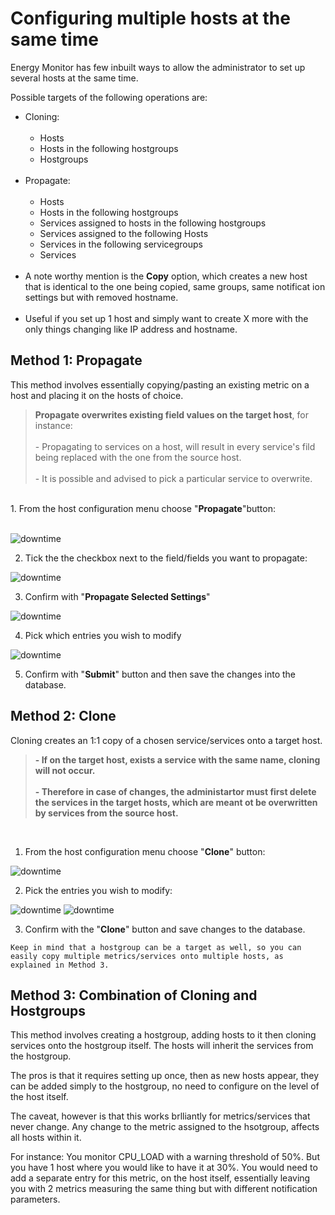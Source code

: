 # Configuring multiple hosts at the same time

Energy Monitor has few inbuilt ways to allow the administrator to set up several hosts at the same time.

Possible targets of the following operations are:

- Cloning:
<br></br>
    - Hosts
    - Hosts in the following hostgroups
    - Hostgroups
<br></br>
 - Propagate:
<br></br>
    - Hosts
    - Hosts in the following hostgroups
    - Services assigned to hosts in the following hostgroups
    - Services assigned to the following Hosts
    - Services in the following servicegroups
    - Services
<br></br>
- A note worthy mention is the **Copy** option, which creates a new host that is identical to the one being copied, same groups, same notificat ion settings but with removed hostname.
<br></br>
- Useful if you set up 1 host and simply want to create X more with the only things changing like IP address and hostname. 


## Method 1: Propagate

This method involves essentially copying/pasting an existing metric on a host and placing it on the hosts of choice. 

<blockquote>
<strong>Propagate overwrites existing field values on the target host</strong>, for instance:
<br></br>
- Propagating to services on a host, will result in every service's fild being replaced with the one from the source host.
<br></br>
- It is possible and advised to pick a particular service to overwrite.  
</blockquote>

<br>
1. From the host configuration menu choose "<strong>Propagate</strong>"button:
</br>
<br>

![downtime](/media/05_00_06_04_bulk_configuration.png)

2. Tick the the checkbox next to the field/fields you want to propagate:

![downtime](/media/05_00_06_05_bulk_configuration.png)

3. Confirm with "**Propagate Selected Settings**"

![downtime](/media/05_00_06_06_bulk_configuration.png)

4. Pick which entries you wish to modify

![downtime](/media/05_00_06_07_bulk_configuration.png)

5. Confirm with "**Submit**" button and then save the changes into the database.

## Method 2: Clone 

Cloning creates an 1:1 copy of a chosen service/services onto a target host.
<blockquote>
<strong> 
- If on the target host, exists a service with the same name, cloning will not occur. 
<br></br>
-  Therefore in case of changes, the administartor must first delete the services in the target hosts, which are meant ot be overwritten by services from the source host. 
</strong>
</blockquote>
<br>

1. From the host configuration menu choose "**Clone**" button:

![downtime](/media/05_00_06_08_bulk_configuration.png)

2. Pick the entries you wish to modify:

![downtime](/media/05_00_06_09_bulk_configuration.png)
![downtime](/media/05_00_06_10_bulk_configuration.png)

3. Confirm with the "**Clone**" button and save changes to the database. 

```
Keep in mind that a hostgroup can be a target as well, so you can easily copy multiple metrics/services onto multiple hosts, as explained in Method 3.
```


## Method 3: Combination of Cloning and Hostgroups

This method involves creating a hostgroup, adding hosts to it then cloning services onto the hostgroup itself. The hosts will inherit the services from the hostgroup.

The pros is that it requires setting up once, then as new hosts appear, they can be added simply to the hostgroup, no need to configure on the level of the host itself.

The caveat, however is that this works brlliantly for metrics/services that never change. Any change to the metric assigned to the hsotgroup, affects all hosts within it.

For instance: You monitor CPU_LOAD with a warning threshold of 50%. But you have 1 host where you would like to have it at 30%. You would need to add a separate entry for this metric, on the host itself, essentially leaving you with 2 metrics measuring the same thing but with different notification parameters. 


